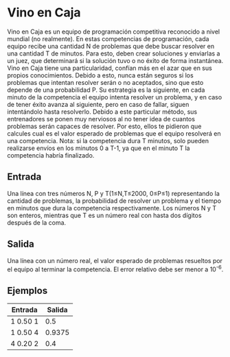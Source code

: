 # Vino en Caja
Vino en Caja es un equipo de programación competitiva reconocido a nivel mundial (no realmente).
En estas competencias de programación, cada equipo recibe una cantidad N de problemas que debe buscar resolver en una cantidad T de minutos. Para esto, deben crear soluciones y enviarlas a un juez, que determinará si la solución tuvo o no éxito de forma instantánea.
Vino en Caja tiene una particularidad, confían más en el azar que en sus propios conocimientos. Debido a esto, nunca están seguros si los problemas que intentan resolver serán o no aceptados, sino que esto depende de una probabilidad P. Su estrategia es la siguiente, en cada minuto de la competencia el equipo intenta resolver un problema, y en caso de tener éxito avanza al siguiente, pero en caso de fallar, siguen intentándolo hasta resolverlo.
Debido a este particular método, sus entrenadores se ponen muy nerviosos al no tener idea de cuantos problemas serán capaces de resolver. Por esto, ellos te pidieron que calcules cual es el valor esperado de problemas que el equipo resolverá en una competencia.
Nota: si la competencia dura T minutos, solo pueden realizarse envíos en los minutos 0 a T-1, ya que en el minuto T la competencia habría finalizado.

## Entrada
Una línea con tres números N, P y T(1≤N,T≤2000, 0≤P≤1) representando la cantidad de problemas, la probabilidad de resolver un problema y el tiempo en minutos que dura la competencia respectivamente. Los números N y T son enteros, mientras que T es un número real con hasta dos dígitos después de la coma.

## Salida
Una línea con un número real, el valor esperado de problemas resueltos por el equipo al terminar la competencia. El error relativo debe ser menor a 10<sup>-6</sup>.

## Ejemplos

| Entrada | Salida |
|--------------|--------------|
| 1  0.50  1 | 0.5      |
| 1  0.50  4 | 0.9375       |
| 4  0.20 2 | 0.4      |